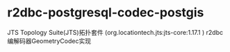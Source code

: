 # r2dbc-postgresql-codec-postgis
JTS Topology Suite(JTS)拓扑套件 (org.locationtech.jts:jts-core:1.17.1 )
r2dbc编解码器GeometryCodec实现 
